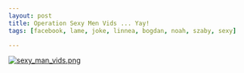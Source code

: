 ```yaml
--- 
layout: post
title: Operation Sexy Men Vids ... Yay!
tags: [facebook, lame, joke, linnea, bogdan, noah, szaby, sexy]

---
```

<a class="image" href="{{ site.url }}/images/2008/03/sexy_man_vids.png" title="sexy_man_vids.png"><img src="{{ site.url }}/images/2008/03/sexy_man_vids.png" alt="sexy_man_vids.png" /></a>
